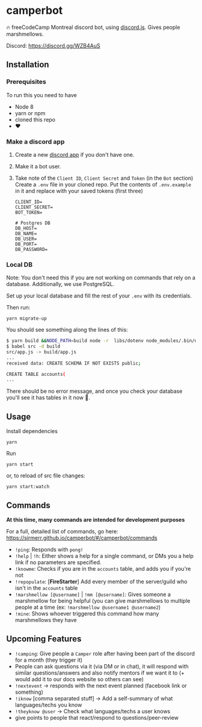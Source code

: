 # camperbot

:fire: freeCodeCamp Montreal discord bot, using [discord.js](https://github.com/discordjs/discord.js). Gives people marshmellows.

Discord: https://discord.gg/WZB4AuS

## Installation

### Prerequisites

To run this you need to have

* Node 8
* yarn or npm
* cloned this repo
* :heart:

### Make a discord app

1.  Create a new [discord app](https://discordapp.com/developers/applications/me/) if you don't have one.
2.  Make it a bot user.
3.  Take note of the `Client ID`, `Client Secret` and `Token` (in the `Bot` section)
    Create a `.env` file in your cloned repo. Put the contents of `.env.example` in it and replace with your saved tokens (first three)

    ```env
    CLIENT_ID=
    CLIENT_SECRET=
    BOT_TOKEN=

    # Postgres DB
    DB_HOST=
    DB_NAME=
    DB_USER=
    DB_PORT=
    DB_PASSWORD=
    ```

### Local DB
Note: You don't need this if you are not working on commands that rely on a database. Additionally, we use PostgreSQL.

Set up your local database and fill the rest of your `.env` with its credentials.

Then run:

```
yarn migrate-up
```

You should see something along the lines of this:

```bash
$ yarn build &&NODE_PATH=build node -r  libs/dotenv node_modules/.bin/db-migrate up
$ babel src -d build
src/app.js -> build/app.js
...
received data: CREATE SCHEMA IF NOT EXISTS public;

CREATE TABLE accounts(
...
```

There should be no error message, and once you check your database you'll see it has tables in it now :tada:.

## Usage

Install dependencies

```
yarn
```

Run

```
yarn start
```

or, to reload of src file changes:

```
yarn start:watch
```

## Commands

**At this time, many commands are intended for development purposes**

For a full, detailed list of commands, go here: https://sirmerr.github.io/camperbot/#/camperbot/commands

* `!ping`: Responds with `pong!`
* `!help` | `!h`: Either shows a help for a single command, or DMs you a help link if no parameters are specified.
* `!knowme`: Checks if you are in the `accounts` table, and adds you if you're not
* `!repopulate`: [**FireStarter**] Add every member of the server/guild who isn't in the `accounts` table
* `!marshmellow [@username]` | `!mm [@username]`: Gives someone a marshmellow for being helpful (you can give marshmellows to multiple people at a time (ex: `!marshmellow @username1 @username2`)
* `!mine`: Shows whoever triggered this command how many marshmellows they have

## Upcoming Features

* `!camping`: Give people a `Camper` role after having been part of the discord for a month (they trigger it)
* People can ask questions via it (via DM or in chat), it will respond with similar questions/answers and also notify mentors if we want it to (+ would add it to our docs website so others can see)
* `!nextevent` -> responds with the next event planned (facebook link or something)
* `!iknow` [comma separated stuff] -> Add a self-summary of what languages/techs you know
* `!theyknow @user` -> Check what languages/techs a user knows
* give points to people that react/respond to questions/peer-review
